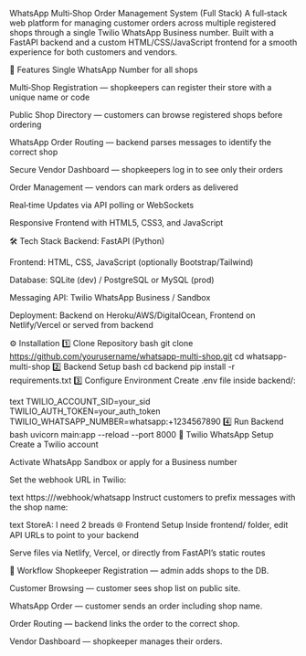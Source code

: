 WhatsApp Multi‑Shop Order Management System (Full Stack)
A full‑stack web platform for managing customer orders across multiple registered shops through a single Twilio WhatsApp Business number.
Built with a FastAPI backend and a custom HTML/CSS/JavaScript frontend for a smooth experience for both customers and vendors.

📌 Features
Single WhatsApp Number for all shops

Multi‑Shop Registration — shopkeepers can register their store with a unique name or code

Public Shop Directory — customers can browse registered shops before ordering

WhatsApp Order Routing — backend parses messages to identify the correct shop

Secure Vendor Dashboard — shopkeepers log in to see only their orders

Order Management — vendors can mark orders as delivered

Real‑time Updates via API polling or WebSockets

Responsive Frontend with HTML5, CSS3, and JavaScript

🛠 Tech Stack
Backend: FastAPI (Python)

Frontend: HTML, CSS, JavaScript (optionally Bootstrap/Tailwind)

Database: SQLite (dev) / PostgreSQL or MySQL (prod)

Messaging API: Twilio WhatsApp Business / Sandbox

Deployment: Backend on Heroku/AWS/DigitalOcean, Frontend on Netlify/Vercel or served from backend

⚙️ Installation
1️⃣ Clone Repository
bash
git clone https://github.com/yourusername/whatsapp-multi-shop.git
cd whatsapp-multi-shop
2️⃣ Backend Setup
bash
cd backend
pip install -r requirements.txt
3️⃣ Configure Environment
Create .env file inside backend/:

text
TWILIO_ACCOUNT_SID=your_sid
TWILIO_AUTH_TOKEN=your_auth_token
TWILIO_WHATSAPP_NUMBER=whatsapp:+1234567890
4️⃣ Run Backend
bash
uvicorn main:app --reload --port 8000
📲 Twilio WhatsApp Setup
Create a Twilio account

Activate WhatsApp Sandbox or apply for a Business number

Set the webhook URL in Twilio:

text
https://<your-domain>/webhook/whatsapp
Instruct customers to prefix messages with the shop name:

text
StoreA: I need 2 breads
🌐 Frontend Setup
Inside frontend/ folder, edit API URLs to point to your backend

Serve files via Netlify, Vercel, or directly from FastAPI’s static routes

🛒 Workflow
Shopkeeper Registration — admin adds shops to the DB.

Customer Browsing — customer sees shop list on public site.

WhatsApp Order — customer sends an order including shop name.

Order Routing — backend links the order to the correct shop.

Vendor Dashboard — shopkeeper manages their orders.

